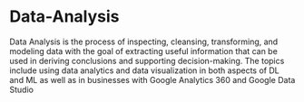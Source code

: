 # Data-Analysis

Data Analysis is the process of inspecting, cleansing, transforming, and modeling data with the goal of extracting useful information that can be used in deriving conclusions and supporting decision-making. The topics include using data analytics and data visualization in both aspects of DL and ML as well as in businesses with Google Analytics 360 and Google Data Studio
